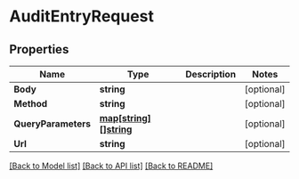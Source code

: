 # AuditEntryRequest

## Properties

Name | Type | Description | Notes
------------ | ------------- | ------------- | -------------
**Body** | **string** |  | [optional] 
**Method** | **string** |  | [optional] 
**QueryParameters** | [**map[string][]string**](array.md) |  | [optional] 
**Url** | **string** |  | [optional] 

[[Back to Model list]](../README.md#documentation-for-models) [[Back to API list]](../README.md#documentation-for-api-endpoints) [[Back to README]](../README.md)


